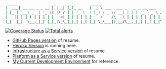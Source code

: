 ```bash
 _____                _    _ _         ____
|  ___| __ __ _ _ __ | | _| (_)_ __   |  _ \ ___  ___ _   _ _ __ ___   ___
| |_ | '__/ _` | '_ \| |/ / | | '_ \  | |_) / _ \/ __| | | | '_ ` _ \ / _ \
|  _|| | | (_| | | | |   <| | | | | | |  _ <  __/\__ \ |_| | | | | | |  __/
|_|  |_|  \__,_|_| |_|_|\_\_|_|_| |_| |_| \_\___||___/\__,_|_| |_| |_|\___|

```

[![Coverage Status](https://coveralls.io/repos/github/theDevilsVoice/franklin-resume/badge.svg?branch=master)](https://coveralls.io/github/theDevilsVoice/franklin-resume?branch=master)
[![Total alerts](https://img.shields.io/lgtm/alerts/g/theDevilsVoice/franklin-resume.svg?logo=lgtm&logoWidth=18)](https://lgtm.com/projects/g/theDevilsVoice/franklin-resume/alerts/)

- [GitHub Pages version](https://thedevilsvoice.github.io/franklin-resume/resume.html) of resume.
- [Heroku Version](https://franklin-resume.herokuapp.com/) is running here.
- [Infrastructure as a Service version](https://thedevilsvoice.github.io/franklin-resume/gcloud.html) of resume.
- [Platform as a Service version](https://thedevilsvoice.github.io/franklin-resume/python_flask.html) of resume.
- [My Current Development Environment](https://thedevilsvoice.github.io/franklin-resume/dev_env.html) for reference.
